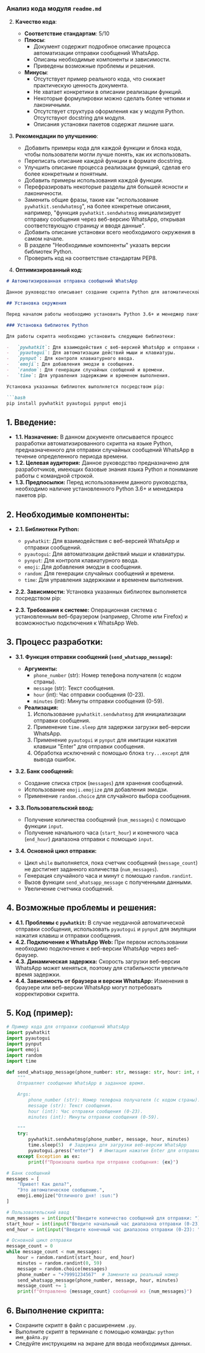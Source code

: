 ### **Анализ кода модуля `readme.md`**

2. **Качество кода**:
   - **Соответствие стандартам**: 5/10
   - **Плюсы**:
     - Документ содержит подробное описание процесса автоматизации отправки сообщений WhatsApp.
     - Описаны необходимые компоненты и зависимости.
     - Приведены возможные проблемы и решения.
   - **Минусы**:
     - Отсутствует пример реального кода, что снижает практическую ценность документа.
     - Не хватает конкретики в описании реализации функций.
     - Некоторые формулировки можно сделать более четкими и лаконичными.
     - Отсутствует структура оформления как у модуля Python. Отсутствуют docstring для модуля.
     - Описания установки пакетов содержат лишние шаги.

3. **Рекомендации по улучшению**:
   - Добавить примеры кода для каждой функции и блока кода, чтобы пользователи могли лучше понять, как их использовать.
   - Переписать описание каждой функции в формате docstring.
   - Улучшить описание процесса реализации функций, сделав его более конкретным и понятным.
   - Добавить примеры использования каждой функции.
   - Перефразировать некоторые разделы для большей ясности и лаконичности.
   - Заменить общие фразы, такие как "использование `pywhatkit.sendwhatmsg`", на более конкретные описания, например, "функция `pywhatkit.sendwhatmsg` инициализирует отправку сообщения через веб-версию WhatsApp, открывая соответствующую страницу и вводя данные".
   - Добавить описание установки всего необходимого окружения в самом начале.
   - В разделе "Необходимые компоненты" указать версии библиотек Python.
   - Проверить код на соответствие стандартам PEP8.

4. **Оптимизированный код**:

```markdown
# Автоматизированная отправка сообщений WhatsApp

Данное руководство описывает создание скрипта Python для автоматической отправки сообщений WhatsApp. Пользователь может настроить количество отправляемых сообщений и временной диапазон. Для стабильной работы необходимо следить за обновлениями библиотек и веб-версии WhatsApp.

## Установка окружения

Перед началом работы необходимо установить Python 3.6+ и менеджер пакетов pip.

### Установка библиотек Python

Для работы скрипта необходимо установить следующие библиотеки:

-   `pywhatkit`: Для взаимодействия с веб-версией WhatsApp и отправки сообщений.
-   `pyautogui`: Для автоматизации действий мыши и клавиатуры.
-   `pynput`: Для контроля клавиатурного ввода.
-   `emoji`: Для добавления эмодзи в сообщения.
-   `random`: Для генерации случайных сообщений и времени.
-   `time`: Для управления задержками и временем выполнения.

Установка указанных библиотек выполняется посредством pip:

```bash
pip install pywhatkit pyautogui pynput emoji
```

## 1. Введение:

*   **1.1. Назначение:** В данном документе описывается процесс разработки автоматизированного скрипта на языке Python, предназначенного для отправки случайных сообщений WhatsApp в течение определенного периода времени.
*   **1.2. Целевая аудитория:** Данное руководство предназначено для разработчиков, имеющих базовые знания языка Python и понимание работы с командной строкой.
*   **1.3. Предпосылки:** Перед использованием данного руководства, необходимо наличие установленного Python 3.6+ и менеджера пакетов pip.

## 2. Необходимые компоненты:

*   **2.1. Библиотеки Python:**
    *   `pywhatkit`: Для взаимодействия с веб-версией WhatsApp и отправки сообщений.
    *   `pyautogui`: Для автоматизации действий мыши и клавиатуры.
    *   `pynput`: Для контроля клавиатурного ввода.
    *   `emoji`: Для добавления эмодзи в сообщения.
    *   `random`: Для генерации случайных сообщений и времени.
    *   `time`: Для управления задержками и временем выполнения.
*   **2.2. Зависимости:** Установка указанных библиотек выполняется посредством pip:

*   **2.3. Требования к системе:** Операционная система с установленным веб-браузером (например, Chrome или Firefox) и возможностью подключения к WhatsApp Web.

## 3. Процесс разработки:

*   **3.1. Функция отправки сообщений (`send_whatsapp_message`):**
    *   **Аргументы:**
        *   `phone_number` (str): Номер телефона получателя (с кодом страны).
        *   `message` (str): Текст сообщения.
        *   `hour` (int): Час отправки сообщения (0-23).
        *   `minutes` (int): Минуты отправки сообщения (0-59).
    *   **Реализация:**
        1.  Использование `pywhatkit.sendwhatmsg` для инициализации отправки сообщения.
        2.  Применение `time.sleep` для задержки загрузки веб-версии WhatsApp.
        3.  Применение `pyautogui` и `pynput` для имитации нажатия клавиши "Enter" для отправки сообщения.
        4.  Обработка исключений с помощью блока `try...except` для вывода ошибок.

*   **3.2. Банк сообщений:**
    *   Создание списка строк (`messages`) для хранения сообщений.
    *   Использование `emoji.emojize` для добавления эмодзи.
    *   Применение `random.choice` для случайного выбора сообщения.
*   **3.3. Пользовательский ввод:**
    *   Получение количества сообщений (`num_messages`) с помощью функции `input`.
    *   Получение начального часа (`start_hour`) и конечного часа (`end_hour`) диапазона отправки с помощью `input`.
*   **3.4. Основной цикл отправки:**
    *   Цикл `while` выполняется, пока счетчик сообщений (`message_count`) не достигнет заданного количества (`num_messages`).
    *   Генерация случайного часа и минут с помощью `random.randint`.
    *   Вызов функции `send_whatsapp_message` с полученными данными.
    *   Увеличение счетчика сообщений.

## 4. Возможные проблемы и решения:

*   **4.1. Проблемы с `pywhatkit`:** В случае неудачной автоматической отправки сообщения, использовать `pyautogui` и `pynput` для эмуляции нажатия клавиш и отправки сообщения.
*   **4.2. Подключение к WhatsApp Web:** При первом использовании необходимо подключение к веб-версии WhatsApp через веб-браузер.
*   **4.3. Динамическая задержка:** Скорость загрузки веб-версии WhatsApp может меняться, поэтому для стабильности увеличьте время задержки.
*   **4.4. Зависимость от браузера и версии WhatsApp:** Изменения в браузере или веб-версии WhatsApp могут потребовать корректировки скрипта.

## 5. Код (пример):

```python
# Пример кода для отправки сообщений WhatsApp
import pywhatkit
import pyautogui
import pynput
import emoji
import random
import time

def send_whatsapp_message(phone_number: str, message: str, hour: int, minutes: int) -> None:
    """
    Отправляет сообщение WhatsApp в заданное время.

    Args:
        phone_number (str): Номер телефона получателя (с кодом страны).
        message (str): Текст сообщения.
        hour (int): Час отправки сообщения (0-23).
        minutes (int): Минуты отправки сообщения (0-59).

    """
    try:
        pywhatkit.sendwhatmsg(phone_number, message, hour, minutes)
        time.sleep(5)  # Задержка для загрузки веб-версии WhatsApp
        pyautogui.press("enter")  # Имитация нажатия Enter для отправки
    except Exception as ex:
        print(f"Произошла ошибка при отправке сообщения: {ex}")

# Банк сообщений
messages = [
    "Привет! Как дела?",
    "Это автоматическое сообщение.",
    emoji.emojize("Отличного дня! :sun:")
]

# Пользовательский ввод
num_messages = int(input("Введите количество сообщений для отправки: "))
start_hour = int(input("Введите начальный час диапазона отправки (0-23): "))
end_hour = int(input("Введите конечный час диапазона отправки (0-23): "))

# Основной цикл отправки
message_count = 0
while message_count < num_messages:
    hour = random.randint(start_hour, end_hour)
    minutes = random.randint(0, 59)
    message = random.choice(messages)
    phone_number = "+79991234567"  # Замените на реальный номер
    send_whatsapp_message(phone_number, message, hour, minutes)
    message_count += 1
    print(f"Отправлено {message_count} сообщений из {num_messages}")
```

## 6. Выполнение скрипта:

*   Сохраните скрипт в файл с расширением `.py`.
*   Выполните скрипт в терминале с помощью команды: `python имя_файла.py`
*   Следуйте инструкциям на экране для ввода необходимых данных.